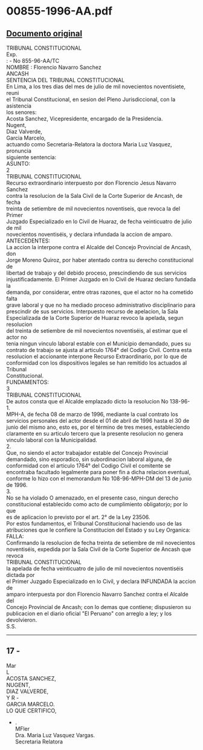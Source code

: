
00855-1996-AA.pdf
=================
  
[Documento original](https://tc.gob.pe/jurisprudencia/1997/00855-1996-AA.pdf)  
---  
TRIBUNAL CONSTITUCIONAL  
Exp.  
: - No 855-96-AA/TC  
NOMBRE : Florencio Navarro Sanchez  
ANCASH  
SENTENCIA DEL TRIBUNAL CONSTITUCIONAL  
En Lima, a los tres dias del mes de julio de mil novecientos noventisiete, reuni  
el Tribunal Constitucional, en sesion del Pleno Jurisdiccional, con la asistencia  
los senores:  
Acosta Sanchez, Vicepresidente, encargado de la Presidencia.  
Nugent,  
Diaz Valverde,  
Garcia Marcelo,  
actuando como Secretaria-Relatora la doctora Maria Luz Vasquez, pronuncia  
siguiente sentencia:  
ASUNTO:  
2  
TRIBUNAL CONSTITUCIONAL  
Recurso extraordinario interpuesto por don Florencio Jesus Navarro Sanchez  
contra la resolucion de la Sala Civil de la Corte Superior de Ancash, de fecha  
treinta de setiembre de mil novecientos noventiseis, que revoca la del Primer  
Juzgado Especializado en lo Civil de Huaraz, de fecha veinticuatro de julio de mil  
novecientos noventiséis, y declara infundada la accion de amparo.  
ANTECEDENTES:  
La accion la interpone contra el Alcalde del Concejo Provincial de Ancash, don  
Jorge Moreno Quiroz, por haber atentado contra su derecho constitucional de  
libertad de trabajo y del debido proceso, prescindiendo de sus servicios  
injustificadamente. El Primer Juzgado en lo Civil de Huaraz declaro fundada la  
demanda, por considerar, entre otras razones, que el actor no ha cometido falta  
grave laboral y que no ha mediado proceso administrativo disciplinario para  
prescindir de sus servicios. Interpuesto recurso de apelacion, la Sala  
Especializada de la Corte Superior de Huaraz revoco la apelada, segun resolucion  
del treinta de setiembre de mil novecientos noventiséis, al estimar que el actor no  
tenia ningun vinculo laboral estable con el Municipio demandado, pues su  
contrato de trabajo se ajusta al articulo 1764° del Codigo Civil. Contra esta  
resolucion el accionante interpone Recurso Extraordinario, por lo que de  
conformidad con los dispositivos legales se han remitido los actuados al Tribunal  
Constitucional.  
FUNDAMENTOS:  
3  
TRIBUNAL CONSTITUCIONAL  
De autos consta que el Alcalde emplazado dicto la resolucion No 138-96-  
1.  
MPH-A, de fecha 08 de marzo de 1996, mediante la cual contrato los  
servicios personales del actor desde el 01 de abril de 1996 hasta el 30 de  
junio del mismo ano, esto es, por el término de tres meses, estableciendo  
claramente en su articulo tercero que la presente resolucion no genera  
vinculo laboral con la Municipalidad.  
2.  
Que, no siendo el actor trabajador estable del Concejo Provincial  
demandado, sino esporadico, sin subordinacion laboral alguna, de  
conformidad con el articulo 1764° del Codigo Civil el comitente se  
encontraba facultado legalmente para poner fin a dicha relacion eventual,  
conforme lo hizo con el memorandum No 108-96-MPH-DM del 13 de junio  
de 1996.  
3.  
No se ha violado O amenazado, en el presente caso, ningun derecho  
constitucional establecido como acto de cumplimiento obligatorjo; por lo que  
es de aplicacion lo previsto por el art. 2° de la Ley 23506.  
Por estos fundamentos, el Tribunal Constitucional haciendo uso de las  
atribuciones que le confiere la Constitucion del Estado y su Ley Organica:  
FALLA:  
Confirmando la resolucion de fecha treinta de setiembre de mil novecientos  
noventiséis, expedida por la Sala Civil de la Corte Superior de Ancash que revoca  
TRIBUNAL CONSTITUCIONAL  
la apelada de fecha veinticuatro de julio de mil novecientos noventiséis dictada por  
el Primer Juzgado Especializado en lo Civil, y declara INFUNDADA la accion de  
amparo interpuesta por don Florencio Navarro Sanchez contra el Alcalde del  
Concejo Provincial de Ancash; con lo demas que contiene; dispusieron su  
publicacion en el diario oficial "El Peruano" con arreglo a ley; y los devolvieron.  
S.S.  
- - - -  
17 -  
-  
Mar  
L  
ACOSTA SANCHEZ,  
NUGENT,  
DIAZ VALVERDE,  
Y R -  
GARCIA MARCELO.  
LO QUE CERTIFICO,  
- .  
MFler  
Dra. Maria Luz Vasquez Vargas.  
Secretaria Relatora